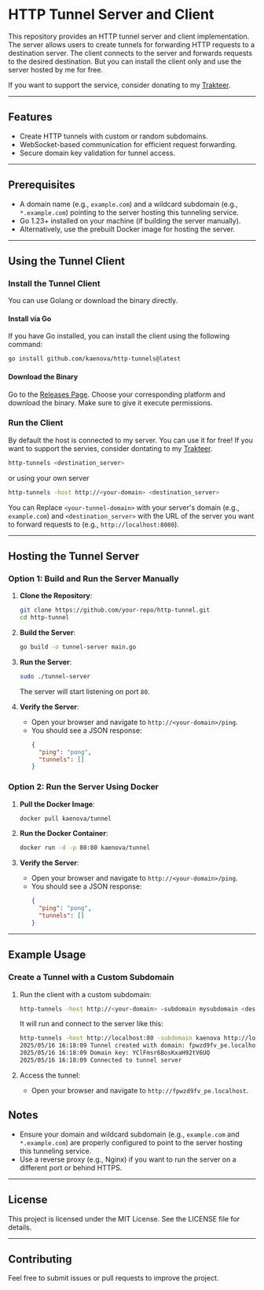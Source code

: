 # HTTP Tunnel Server and Client

This repository provides an HTTP tunnel server and client implementation. The server allows users to create tunnels for forwarding HTTP requests to a destination server. The client connects to the server and forwards requests to the desired destination. But you can install the client only and use the server hosted by me for free.

If you want to support the service, consider donating to my [Trakteer](https://trakteer.id/kaenova/tip).

---

## Features

- Create HTTP tunnels with custom or random subdomains.
- WebSocket-based communication for efficient request forwarding.
- Secure domain key validation for tunnel access.

---

## Prerequisites

- A domain name (e.g., `example.com`) and a wildcard subdomain (e.g., `*.example.com`) pointing to the server hosting this tunneling service.
- Go 1.23+ installed on your machine (if building the server manually).
- Alternatively, use the prebuilt Docker image for hosting the server.

---

## Using the Tunnel Client

### Install the Tunnel Client

You can use Golang or download the binary directly.

#### Install via Go
If you have Go installed, you can install the client using the following command:

```bash
go install github.com/kaenova/http-tunnels@latest
```

#### Download the Binary

Go to the [Releases Page](https://github.com/kaenova/http-tunnels/releases). Choose your corresponding platform and download the binary. Make sure to give it execute permissions.

### Run the Client

By default the host is connected to my server. You can use it for free! If you want to support the servies, consider dontating to my [Trakteer](https://trakteer.id/kaenova/tip).

```bash
http-tunnels <destination_server>
```

or using your own server

```bash
http-tunnels -host http://<your-domain> <destination_server>
```

You can Replace `<your-tunnel-domain>` with your server's domain (e.g., `example.com`) and `<destination_server>` with the URL of the server you want to forward requests to (e.g., `http://localhost:8080`).




---

## Hosting the Tunnel Server

### Option 1: Build and Run the Server Manually

1. **Clone the Repository**:
   ```bash
   git clone https://github.com/your-repo/http-tunnel.git
   cd http-tunnel
   ```

2. **Build the Server**:
   ```bash
   go build -o tunnel-server main.go
   ```

3. **Run the Server**:
   ```bash
   sudo ./tunnel-server
   ```
   The server will start listening on port `80`.

4. **Verify the Server**:
   - Open your browser and navigate to `http://<your-domain>/ping`.
   - You should see a JSON response:
     ```json
     {
       "ping": "pong",
       "tunnels": []
     }
     ```

### Option 2: Run the Server Using Docker

1. **Pull the Docker Image**:
   ```bash
   docker pull kaenova/tunnel
   ```

2. **Run the Docker Container**:
   ```bash
   docker run -d -p 80:80 kaenova/tunnel
   ```

3. **Verify the Server**:
   - Open your browser and navigate to `http://<your-domain>/ping`.
   - You should see a JSON response:
     ```json
     {
       "ping": "pong",
       "tunnels": []
     }
     ```

---

## Example Usage

### Create a Tunnel with a Custom Subdomain

1. Run the client with a custom subdomain:
   ```bash
   http-tunnels -host http://<your-domain> -subdomain mysubdomain <destination_server>
   ```

   It will run and connect to the server like this:
    ```bash
    http-tunnels -host http://localhost:80 -subdomain kaenova http://localhost:5500
    2025/05/16 16:18:09 Tunnel created with domain: fpwzd9fv_pe.localhost:80
    2025/05/16 16:18:09 Domain key: YClFmsr6BosKxaH92tV6UQ
    2025/05/16 16:18:09 Connected to tunnel server
    ```

2. Access the tunnel:
   - Open your browser and navigate to `http://fpwzd9fv_pe.localhost`.

## Notes

- Ensure your domain and wildcard subdomain (e.g., `example.com` and `*.example.com`) are properly configured to point to the server hosting this tunneling service.
- Use a reverse proxy (e.g., Nginx) if you want to run the server on a different port or behind HTTPS.

---

## License

This project is licensed under the MIT License. See the LICENSE file for details.

---

## Contributing

Feel free to submit issues or pull requests to improve the project.
